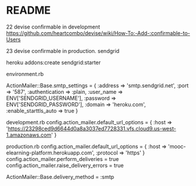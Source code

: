 # README

22 devise confirmable in development
https://github.com/heartcombo/devise/wiki/How-To:-Add-:confirmable-to-Users

23 devise confirmable in production. sendgrid

heroku addons:create sendgrid:starter

environment.rb

ActionMailer::Base.smtp_settings = {
  :address => 'smtp.sendgrid.net', 
  :port => '587', 
  :authentication => :plain, 
  :user_name => ENV['SENDGRID_USERNAME'], 
  :password => ENV['SENDGRID_PASSWORD'], 
  :domain => 'heroku.com', 
  :enable_starttls_auto => true 
}

development.rb
  config.action_mailer.default_url_options = { :host => 'https://23298ced9d6644d0a8a3037ed7728331.vfs.cloud9.us-west-1.amazonaws.com' }
  
production.rb
  config.action_mailer.default_url_options = { :host => 'mooc-elearning-platform.herokuapp.com', :protocol => 'https' }
  config.action_mailer.perform_deliveries = true
  config.action_mailer.raise_delivery_errors = true

  ActionMailer::Base.delivery_method = :smtp
